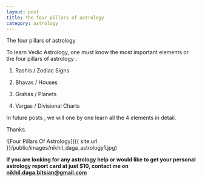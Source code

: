 ```yaml
---
layout: post
title: The four pillars of astrology
category: astrology
---
```


The four pillars of astrology

To learn Vedic Astrology, one must know the most important elements or the four pillars of astrology : 

1. Rashis / Zodiac Signs

2. Bhavas / Houses

3. Grahas / Planets

4. Vargas /  Divisional Charts

In future posts , we will one by one learn all the 4 elements in detail.

Thanks.

![Four Pillars Of Astrology]({{ site.url }}/public/images/nikhil_daga_astrology1.jpg)


**If you are looking for any astrology help or would like to get your personal astrology report card at just $10, contact me on <nikhil.daga.bitsian@gmail.com>**
